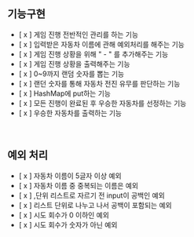 ## 기능구현
- [ x ] 게임 진행 전반적인 관리를 하는 기능 
- [ x ] 입력받은 자동차 이름에 관해 예외처리를 해주는 기능
- [ x ] 게임 진행 상황을 위해 " - " 를 추가해주는 기능
- [ x ] 게임 진행 상황을 출력해주는 기능
- [ x ] 0~9까지 랜덤 숫자를 뽑는 기능
- [ x ] 랜던 숫자를 통해 자동차 전진 유무를 판단하는 기능
- [ x ] HashMap에 put하는 기능
- [ x ] 모든 진행이 완료된 후 우승한 자동차를 선정하는 기능
- [ x ] 우승한 자동차를 출력하는 기능 

<br> 

## 예외 처리
- [ x ] 자동차 이름이 5글자 이상 예외
- [ x ] 자동차 이름 중 중복되는 이름은 예외
- [ x ] ,단위 리스트로 자르기 전 input이 공백인 예외
- [ x ] 리스트 단위로 나누고 나서 공백이 포함되는 예외
- [ x ] 시도 회수가 0 이하인 예외
- [ x ] 시도 회수가 숫자가 아닌 예외